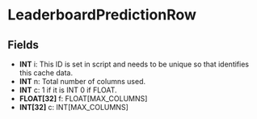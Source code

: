 # LeaderboardPredictionRow

## Fields
* **INT** i: This ID is set in script and needs to be unique so that identifies this cache data.
* **INT** n: Total number of columns used.
* **INT** c: 1 if it is INT 0 if FLOAT.
* **FLOAT[32]** f: FLOAT[MAX_COLUMNS]
* **INT[32]** c: INT[MAX_COLUMNS]
